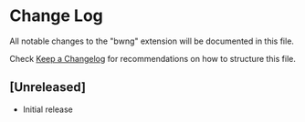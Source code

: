 # Change Log

All notable changes to the "bwng" extension will be documented in this file.

Check [Keep a Changelog](http://keepachangelog.com/) for recommendations on how to structure this file.

## [Unreleased]

- Initial release
